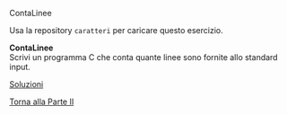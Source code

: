 ContaLinee



Usa la repository `caratteri` per caricare questo esercizio.

**ContaLinee**<br>
Scrivi un programma C che conta quante linee sono fornite allo standard input.

<a href="https://github.com/FabioZTessitore/laboratorio/tree/master/esercizi/part-ii/caratteri">Soluzioni</a>

<a href="/activities/2">Torna alla Parte II</a>
